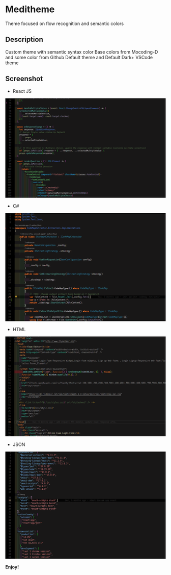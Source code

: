 # Meditheme

Theme focused on flow recognition and semantic colors

## Description

Custom theme with semantic syntax color
Base colors from Mocoding-D and some color from Github Default theme and Default Dark+ VSCode theme

## Screenshot

- React JS

![React Screenshot!](/screenshots/ReactJS.png "React screenshot")

- C#

![C# Screenshot!](/screenshots/CSharp.png "CSharp screenshot")

- HTML

![C# Screenshot!](/screenshots/HTML.png "HTML screenshot")

- JSON

![C# Screenshot!](/screenshots/JSON.png "JSON screenshot")

**Enjoy!**
